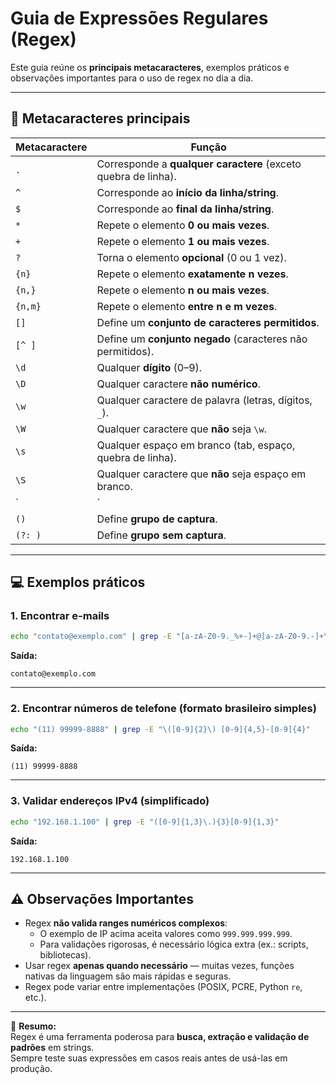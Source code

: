 # Guia de Expressões Regulares (Regex)

Este guia reúne os **principais metacaracteres**, exemplos práticos e observações importantes para o uso de regex no dia a dia.

---

## 🔑 Metacaracteres principais

| Metacaractere | Função |
|---------------|--------|
| `.` | Corresponde a **qualquer caractere** (exceto quebra de linha). |
| `^` | Corresponde ao **início da linha/string**. |
| `$` | Corresponde ao **final da linha/string**. |
| `*` | Repete o elemento **0 ou mais vezes**. |
| `+` | Repete o elemento **1 ou mais vezes**. |
| `?` | Torna o elemento **opcional** (0 ou 1 vez). |
| `{n}` | Repete o elemento **exatamente n vezes**. |
| `{n,}` | Repete o elemento **n ou mais vezes**. |
| `{n,m}` | Repete o elemento **entre n e m vezes**. |
| `[]` | Define um **conjunto de caracteres permitidos**. |
| `[^ ]` | Define um **conjunto negado** (caracteres não permitidos). |
| `\d` | Qualquer **dígito** (0–9). |
| `\D` | Qualquer caractere **não numérico**. |
| `\w` | Qualquer caractere de palavra (letras, dígitos, `_`). |
| `\W` | Qualquer caractere que **não** seja `\w`. |
| `\s` | Qualquer espaço em branco (tab, espaço, quebra de linha). |
| `\S` | Qualquer caractere que **não** seja espaço em branco. |
| `|` | Operador **OU** (ex.: `cão|gato`). |
| `()` | Define **grupo de captura**. |
| `(?: )` | Define **grupo sem captura**. |

---

## 💻 Exemplos práticos

### 1. Encontrar e-mails
```bash
echo "contato@exemplo.com" | grep -E "[a-zA-Z0-9._%+-]+@[a-zA-Z0-9.-]+\.[a-z]{2,}"
```
**Saída:**
```
contato@exemplo.com
```

---

### 2. Encontrar números de telefone (formato brasileiro simples)
```bash
echo "(11) 99999-8888" | grep -E "\([0-9]{2}\) [0-9]{4,5}-[0-9]{4}"
```
**Saída:**
```
(11) 99999-8888
```

---

### 3. Validar endereços IPv4 (simplificado)
```bash
echo "192.168.1.100" | grep -E "([0-9]{1,3}\.){3}[0-9]{1,3}"
```
**Saída:**
```
192.168.1.100
```

---

## ⚠️ Observações Importantes

- Regex **não valida ranges numéricos complexos**:
  - O exemplo de IP acima aceita valores como `999.999.999.999`.  
  - Para validações rigorosas, é necessário lógica extra (ex.: scripts, bibliotecas).
- Usar regex **apenas quando necessário** — muitas vezes, funções nativas da linguagem são mais rápidas e seguras.
- Regex pode variar entre implementações (POSIX, PCRE, Python `re`, etc.).

---

📌 **Resumo:**  
Regex é uma ferramenta poderosa para **busca, extração e validação de padrões** em strings.  
Sempre teste suas expressões em casos reais antes de usá-las em produção.
